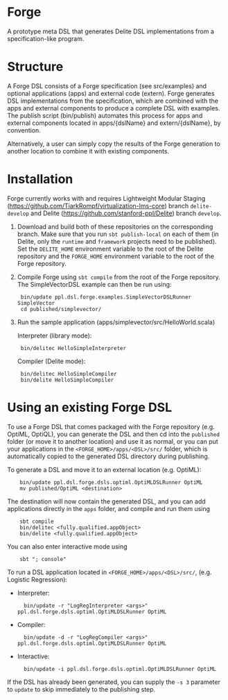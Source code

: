 Forge
=====

A prototype meta DSL that generates Delite DSL implementations from a specification-like program.

Structure
=========

A Forge DSL consists of a Forge specification (see src/examples) and optional applications (apps)
and external code (extern). Forge generates DSL implementations from the specification, which are
combined with the apps and external components to produce a complete DSL with examples. The publish
script (bin/publish) automates this process for apps and external components located in apps/{dslName}
and extern/{dslName}, by convention.

Alternatively, a user can simply copy the results of the Forge generation to another location to 
combine it with existing components.

Installation
============

Forge currently works with and requires Lightweight Modular Staging 
(https://github.com/TiarkRompf/virtualization-lms-core) branch `delite-develop` and 
Delite (https://github.com/stanford-ppl/Delite) branch `develop`.

1. Download and build both of these repositories on the corresponding branch. Make sure that
you run `sbt publish-local` on each of them (in Delite, only the `runtime` and `framework` projects
need to be published). Set the `DELITE_HOME` environment variable to the root of the Delite repository
and the `FORGE_HOME` environment variable to the root of the Forge repository.


2. Compile Forge using `sbt compile` from the root of the Forge repository. The SimpleVectorDSL
example can then be run using:

        bin/update ppl.dsl.forge.examples.SimpleVectorDSLRunner SimpleVector
        cd published/simplevector/

3. Run the sample application (apps/simplevector/src/HelloWorld.scala)

    Interpreter (library mode):

        bin/delitec HelloSimpleInterpreter

    Compiler (Delite mode):

        bin/delitec HelloSimpleCompiler
        bin/delite HelloSimpleCompiler


Using an existing Forge DSL
===========================

To use a Forge DSL that comes packaged with the Forge repository (e.g. OptiML, OptiQL), you
can generate the DSL and then cd into the `published` folder (or move it to another location)
and use it as normal, or you can put your applications in the `<FORGE_HOME>/apps/<DSL>/src/` folder,
which is automatically copied to the generated DSL directory during publishing.

To generate a DSL and move it to an external location (e.g. OptiML):

        bin/update ppl.dsl.forge.dsls.optiml.OptiMLDSLRunner OptiML
        mv published/OptiML <destination>
     
The destination will now contain the generated DSL, and you can add applications directly
in the `apps` folder, and compile and run them using
        
        sbt compile
        bin/delitec <fully.qualified.appObject>
        bin/delite <fully.qualified.appObject>

You can also enter interactive mode using

        sbt "; console"


To run a DSL application located in `<FORGE_HOME>/apps/<DSL>/src/`, (e.g. Logistic Regression):

* Interpreter: 

        bin/update -r "LogRegInterpreter <args>" ppl.dsl.forge.dsls.optiml.OptiMLDSLRunner OptiML

* Compiler:

        bin/update -d -r "LogRegCompiler <args>" ppl.dsl.forge.dsls.optiml.OptiMLDSLRunner OptiML

* Interactive:
        
        bin/update -i ppl.dsl.forge.dsls.optiml.OptiMLDSLRunner OptiML

If the DSL has already been generated, you can supply the `-s 3` parameter to `update` to skip
immediately to the publishing step.
